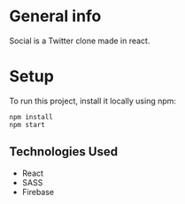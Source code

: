 # General info
Social is a Twitter clone made in react.

# Setup
To run this project, install it locally using npm:

```
npm install
npm start
```
## Technologies Used
- React
- SASS
- Firebase